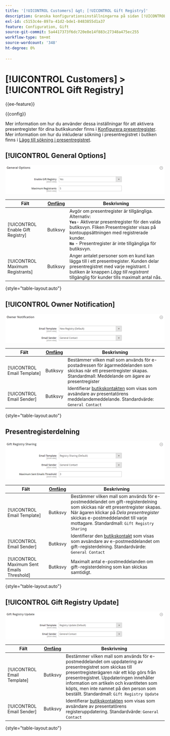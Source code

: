 ```yaml
---
title: '[!UICONTROL Customers] &gt; [!UICONTROL Gift Registry]'
description: Granska konfigurationsinställningarna på sidan [!UICONTROL Customers] &gt; [!UICONTROL Gift Registry] i Commerce Admin.
exl-id: c5153c4e-897a-41d2-bde1-8483855d1a37
feature: Configuration, Gift
source-git-commit: 5a4417373f6dc720e8e14f883c27348a475ec255
workflow-type: tm+mt
source-wordcount: '348'
ht-degree: 0%

---
```


# [!UICONTROL Customers] > [!UICONTROL Gift Registry]

{{ee-feature}}

{{config}}

Mer information om hur du använder dessa inställningar för att aktivera presentregister för dina butikskunder finns i [Konfigurera presentregister](../../merchandising-promotions/gift-registry-configure.md). Mer information om hur du inkluderar sökning i presentregistret i butiken finns i [Lägg till sökning i presentregistret](../../merchandising-promotions/gift-registry-search.md).

## [!UICONTROL General Options]

![Allmänna alternativ](./assets/gift-registry-general-options.png)<!-- zoom -->

<!-- [General Options](https://experienceleague.adobe.com/sv/docs/commerce-admin/marketing/merchandising/gift-registry/gift-registry-configure) -->

| Fält | [Omfång](../../getting-started/websites-stores-views.md#scope-settings) | Beskrivning |
|--- |--- |--- |
| [!UICONTROL Enable Gift Registry] | Butiksvy | Avgör om presentregister är tillgängliga. Alternativ: <br/>**`Yes`**- Aktiverar presentregister för den valda butiksvyn. Fliken Presentregister visas på kontouppsättningen med registrerade kunder.<br/>**`No`** - Presentregister är inte tillgängliga för butiksvyn. |
| [!UICONTROL Maximum Registrants] | Butiksvy | Anger antalet personer som en kund kan lägga till i ett presentregister. Kunden delar presentregistret med varje registrant. I butiken är knappen _Lägg till registrant_ tillgänglig för kunder tills maximalt antal nås. |

{style="table-layout:auto"}

## [!UICONTROL Owner Notification]

![Ägarmeddelande](./assets/gift-registry-owner-notification.png)<!-- zoom -->

<!-- [Owner Notification](https://experienceleague.adobe.com/sv/docs/commerce-admin/marketing/merchandising/gift-registry/gift-registry-configure) -->

| Fält | [Omfång](../../getting-started/websites-stores-views.md#scope-settings) | Beskrivning |
|--- |--- |--- |
| [!UICONTROL Email Template] | Butiksvy | Bestämmer vilken mall som används för e-postadressen för ägarmeddelanden som skickas när ett presentregister skapas. Standardmall: Meddelande om ägare av presentregister |
| [!UICONTROL Email Sender] | Butiksvy | Identifierar [butikskontakten](../../getting-started/store-details.md#store-email-addresses) som visas som avsändare av presentatörens meddelandemeddelande. Standardvärde: `General Contact` |

{style="table-layout:auto"}

## Presentregisterdelning

![Presentregisterdelning](./assets/gift-registry-gift-registry-sharing.png)<!-- zoom -->

<!-- Gift Registry Sharing](https://experienceleague.adobe.com/sv/docs/commerce-admin/marketing/merchandising/gift-registry/gift-registry-configure) -->

| Fält | [Omfång](../../getting-started/websites-stores-views.md#scope-settings) | Beskrivning |
|--- |--- |--- |
| [!UICONTROL Email Template] | Butiksvy | Bestämmer vilken mall som används för e-postmeddelandet om gift-registerdelning som skickas när ett presentregister skapas. När ägaren klickar på _Dela presentregister_ skickas e-postmeddelandet till varje mottagare. Standardmall: `Gift Registry Sharing` |
| [!UICONTROL Email Sender] | Butiksvy | Identifierar den [butikskontakt](../../getting-started/store-details.md#store-email-addresses) som visas som avsändare av e-postmeddelandet om gift-registerdelning. Standardvärde: `General Contact` |
| [!UICONTROL Maximum Sent Emails Threshold] | Butiksvy | Maximalt antal e-postmeddelanden om gift-registerdelning som kan skickas samtidigt. |

{style="table-layout:auto"}

## [!UICONTROL Gift Registry Update]

![Presentregisteruppdatering](./assets/gift-registry-gift-registry-update.png)<!-- zoom -->

<!-- [Gift Registry Update](https://experienceleague.adobe.com/sv/docs/commerce-admin/marketing/merchandising/gift-registry/gift-registry-configure) -->

| Fält | [Omfång](../../getting-started/websites-stores-views.md#scope-settings) | Beskrivning |
|--- |--- |--- |
| [!UICONTROL Email Template] | Butiksvy | Bestämmer vilken mall som används för e-postmeddelandet om uppdatering av presentregistret som skickas till presentregisterägaren när ett köp görs från presentregistret. Uppdateringen innehåller information om artikeln och kvantiteten som köpts, men inte namnet på den person som beställt. Standardmall: `Gift Registry Update` |
| [!UICONTROL Email Sender] | Butiksvy | Identifierar [butikskontakten](../../getting-started/store-details.md#store-email-addresses) som visas som avsändare av presentatörens registeruppdatering. Standardvärde: `General Contact` |

{style="table-layout:auto"}
